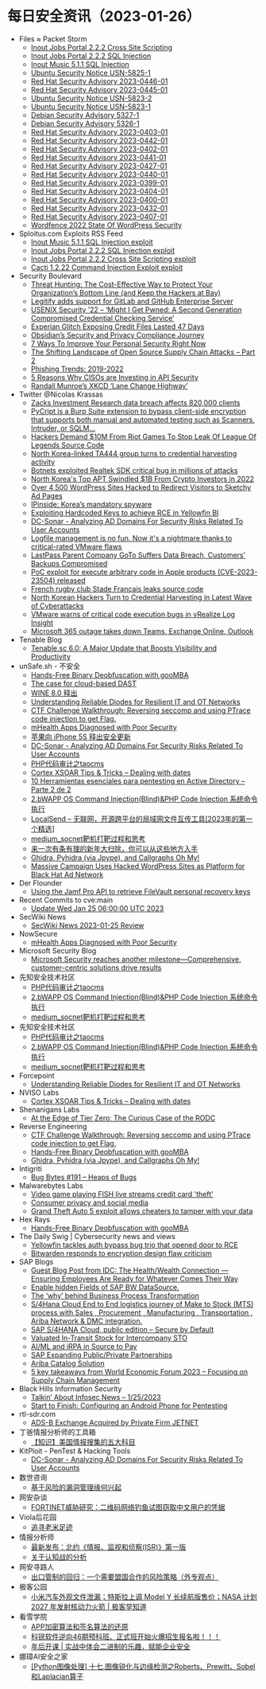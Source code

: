 # 每日安全资讯（2023-01-26）

- Files ≈ Packet Storm
  - [Inout Jobs Portal 2.2.2 Cross Site Scripting](https://packetstormsecurity.com/files/170736/inoutjobsportal222-xss.txt)
  - [Inout Jobs Portal 2.2.2 SQL Injection](https://packetstormsecurity.com/files/170735/inoutjobsportal222-sql.txt)
  - [Inout Music 5.1.1 SQL Injection](https://packetstormsecurity.com/files/170734/inoutmusic511-sql.txt)
  - [Ubuntu Security Notice USN-5825-1](https://packetstormsecurity.com/files/170733/USN-5825-1.txt)
  - [Red Hat Security Advisory 2023-0446-01](https://packetstormsecurity.com/files/170732/RHSA-2023-0446-01.txt)
  - [Red Hat Security Advisory 2023-0445-01](https://packetstormsecurity.com/files/170731/RHSA-2023-0445-01.txt)
  - [Ubuntu Security Notice USN-5823-2](https://packetstormsecurity.com/files/170730/USN-5823-2.txt)
  - [Ubuntu Security Notice USN-5823-1](https://packetstormsecurity.com/files/170729/USN-5823-1.txt)
  - [Debian Security Advisory 5327-1](https://packetstormsecurity.com/files/170728/dsa-5327-1.txt)
  - [Debian Security Advisory 5326-1](https://packetstormsecurity.com/files/170727/dsa-5326-1.txt)
  - [Red Hat Security Advisory 2023-0403-01](https://packetstormsecurity.com/files/170726/RHSA-2023-0403-01.txt)
  - [Red Hat Security Advisory 2023-0442-01](https://packetstormsecurity.com/files/170725/RHSA-2023-0442-01.txt)
  - [Red Hat Security Advisory 2023-0402-01](https://packetstormsecurity.com/files/170724/RHSA-2023-0402-01.txt)
  - [Red Hat Security Advisory 2023-0441-01](https://packetstormsecurity.com/files/170723/RHSA-2023-0441-01.txt)
  - [Red Hat Security Advisory 2023-0427-01](https://packetstormsecurity.com/files/170722/RHSA-2023-0427-01.txt)
  - [Red Hat Security Advisory 2023-0440-01](https://packetstormsecurity.com/files/170721/RHSA-2023-0440-01.txt)
  - [Red Hat Security Advisory 2023-0399-01](https://packetstormsecurity.com/files/170720/RHSA-2023-0399-01.txt)
  - [Red Hat Security Advisory 2023-0404-01](https://packetstormsecurity.com/files/170719/RHSA-2023-0404-01.txt)
  - [Red Hat Security Advisory 2023-0400-01](https://packetstormsecurity.com/files/170718/RHSA-2023-0400-01.txt)
  - [Red Hat Security Advisory 2023-0432-01](https://packetstormsecurity.com/files/170717/RHSA-2023-0432-01.txt)
  - [Red Hat Security Advisory 2023-0407-01](https://packetstormsecurity.com/files/170716/RHSA-2023-0407-01.txt)
  - [Wordfence 2022 State Of WordPress Security](https://packetstormsecurity.com/files/170715/The-Wordfence-2022-State-of-WordPress-Security-Report.pdf)
- Sploitus.com Exploits RSS Feed
  - [Inout Music 5.1.1 SQL Injection exploit](https://sploitus.com/exploit?id=PACKETSTORM:170734&utm_source=rss&utm_medium=rss)
  - [Inout Jobs Portal 2.2.2 SQL Injection exploit](https://sploitus.com/exploit?id=PACKETSTORM:170735&utm_source=rss&utm_medium=rss)
  - [Inout Jobs Portal 2.2.2 Cross Site Scripting exploit](https://sploitus.com/exploit?id=PACKETSTORM:170736&utm_source=rss&utm_medium=rss)
  - [Cacti 1.2.22 Command Injection Exploit exploit](https://sploitus.com/exploit?id=1337DAY-ID-38171&utm_source=rss&utm_medium=rss)
- Security Boulevard
  - [Threat Hunting: The Cost-Effective Way to Protect Your Organization’s Bottom Line (and Keep the Hackers at Bay)](https://securityboulevard.com/2023/01/threat-hunting-the-cost-effective-way-to-protect-your-organizations-bottom-line-and-keep-the-hackers-at-bay/)
  - [Legitify adds support for GitLab and GitHub Enterprise Server](https://securityboulevard.com/2023/01/legitify-adds-support-for-gitlab-and-github-enterprise-server/)
  - [USENIX Security ’22 – ‘Might I Get Pwned: A Second Generation Compromised Credential Checking Service’](https://securityboulevard.com/2023/01/usenix-security-22-might-i-get-pwned-a-second-generation-compromised-credential-checking-service/)
  - [Experian Glitch Exposing Credit Files Lasted 47 Days](https://securityboulevard.com/2023/01/experian-glitch-exposing-credit-files-lasted-47-days/)
  - [Obsidian’s Security and Privacy Compliance Journey](https://securityboulevard.com/2023/01/obsidians-security-and-privacy-compliance-journey/)
  - [7 Ways To Improve Your Personal Security Right Now](https://securityboulevard.com/2023/01/7-ways-to-improve-your-personal-security-right-now/)
  - [The Shifting Landscape of Open Source Supply Chain Attacks – Part 2](https://securityboulevard.com/2023/01/the-shifting-landscape-of-open-source-supply-chain-attacks-part-2/)
  - [Phishing Trends: 2019-2022](https://securityboulevard.com/2023/01/phishing-trends-2019-2022/)
  - [5 Reasons Why CISOs are Investing in API Security](https://securityboulevard.com/2023/01/5-reasons-why-cisos-are-investing-in-api-security/)
  - [Randall Munroe’s XKCD ‘Lane Change Highway’](https://securityboulevard.com/2023/01/randall-munroes-xkcd-lane-change-highway/)
- Twitter @Nicolas Krassas
  - [Zacks Investment Research data breach affects 820,000 clients](https://twitter.com/Dinosn/status/1618323949359886339)
  - [PyCript is a Burp Suite extension to bypass client-side encryption that supports both manual and automated testing such as Scanners, Intruder, or SQLM...](https://twitter.com/Dinosn/status/1618319590446215169)
  - [Hackers Demand $10M From Riot Games To Stop Leak Of League Of Legends Source Code](https://twitter.com/Dinosn/status/1618319445440761858)
  - [North Korea-linked TA444 group turns to credential harvesting activity](https://twitter.com/Dinosn/status/1618319260996243458)
  - [Botnets exploited Realtek SDK critical bug in millions of attacks](https://twitter.com/Dinosn/status/1618319137859842048)
  - [North Korea's Top APT Swindled $1B From Crypto Investors in 2022](https://twitter.com/Dinosn/status/1618318953557942273)
  - [Over 4,500 WordPress Sites Hacked to Redirect Visitors to Sketchy Ad Pages](https://twitter.com/Dinosn/status/1618318839179284480)
  - [IPinside: Korea’s mandatory spyware](https://twitter.com/Dinosn/status/1618226066019192832)
  - [Exploiting Hardcoded Keys to achieve RCE in Yellowfin BI](https://twitter.com/Dinosn/status/1618225971525750787)
  - [DC-Sonar - Analyzing AD Domains For Security Risks Related To User Accounts](https://twitter.com/Dinosn/status/1618224910995959810)
  - [Logfile management is no fun. Now it's a nightmare thanks to critical-rated VMware flaws](https://twitter.com/Dinosn/status/1618223961325858816)
  - [LastPass Parent Company GoTo Suffers Data Breach, Customers' Backups Compromised](https://twitter.com/Dinosn/status/1618222184685797377)
  - [PoC exploit for execute arbitrary code in Apple products (CVE-2023-23504) released](https://twitter.com/Dinosn/status/1618220468951199744)
  - [French rugby club Stade Français leaks source code](https://twitter.com/Dinosn/status/1618217979644379138)
  - [North Korean Hackers Turn to Credential Harvesting in Latest Wave of Cyberattacks](https://twitter.com/Dinosn/status/1618217938120736773)
  - [VMware warns of critical code execution bugs in vRealize Log Insight](https://twitter.com/Dinosn/status/1618217851311230977)
  - [Microsoft 365 outage takes down Teams, Exchange Online, Outlook](https://twitter.com/Dinosn/status/1618209987695869957)
- Tenable Blog
  - [Tenable.sc 6.0: A Major Update that Boosts Visibility and Productivity](https://www.tenable.com/blog/tenable-sc-6-0-a-major-update-that-boosts-visibility-and-productivity)
- unSafe.sh - 不安全
  - [Hands-Free Binary Deobfuscation with gooMBA](https://buaq.net/go-146714.html)
  - [The case for cloud-based DAST](https://buaq.net/go-146715.html)
  - [WINE 8.0 释出](https://buaq.net/go-146703.html)
  - [Understanding Reliable Diodes for Resilient IT and OT Networks](https://buaq.net/go-146700.html)
  - [CTF Challenge Walkthrough: Reversing seccomp and using PTrace code injection to get Flag.](https://buaq.net/go-146699.html)
  - [mHealth Apps Diagnosed with Poor Security](https://buaq.net/go-146701.html)
  - [苹果向 iPhone 5S 释出安全更新](https://buaq.net/go-146704.html)
  - [DC-Sonar - Analyzing AD Domains For Security Risks Related To User Accounts](https://buaq.net/go-146691.html)
  - [PHP代码审计之taocms](https://buaq.net/go-146695.html)
  - [Cortex XSOAR Tips & Tricks – Dealing with dates](https://buaq.net/go-146689.html)
  - [10 Herramientas esenciales para pentesting en Active Directory – Parte 2 de 2](https://buaq.net/go-146688.html)
  - [2.bWAPP OS Command Injection(Blind)&PHP Code Injection 系统命令执行](https://buaq.net/go-146696.html)
  - [LocalSend – 无联网，开源跨平台的局域网文件互传工具[2023年的第一个精选]](https://buaq.net/go-146683.html)
  - [medium_socnet靶机打靶过程和思考](https://buaq.net/go-146697.html)
  - [来一次有条有理的新年大扫除，你可以从这些地方入手](https://buaq.net/go-146678.html)
  - [Ghidra, Pyhidra (via Jpype), and Callgraphs Oh My!](https://buaq.net/go-146676.html)
  - [Massive Campaign Uses Hacked WordPress Sites as Platform for Black Hat Ad Network](https://buaq.net/go-146658.html)
- Der Flounder
  - [Using the Jamf Pro API to retrieve FileVault personal recovery keys](https://derflounder.wordpress.com/2023/01/25/using-the-jamf-pro-api-to-retrieve-filevault-personal-recovery-keys/)
- Recent Commits to cve:main
  - [Update Wed Jan 25 06:00:00 UTC 2023](https://github.com/trickest/cve/commit/cf9a1a6147c7366eb39af1ef07de8bfa640ffe68)
- SecWiki News
  - [SecWiki News 2023-01-25 Review](http://www.sec-wiki.com/?2023-01-25)
- NowSecure
  - [mHealth Apps Diagnosed with Poor Security](https://www.nowsecure.com/blog/2023/01/25/mhealth-apps-diagnosed-with-poor-security/)
- Microsoft Security Blog
  - [Microsoft Security reaches another milestone—Comprehensive, customer-centric solutions drive results](https://www.microsoft.com/en-us/security/blog/2023/01/25/microsoft-security-reaches-another-milestone-comprehensive-customer-centric-solutions-drive-results/)
- 先知安全技术社区
  - [PHP代码审计之taocms](https://xz.aliyun.com/t/12068)
  - [2.bWAPP OS Command Injection(Blind)&PHP Code Injection 系统命令执行](https://xz.aliyun.com/t/12066)
  - [medium_socnet靶机打靶过程和思考](https://xz.aliyun.com/t/12065)
- 先知安全技术社区
  - [PHP代码审计之taocms](https://xz.aliyun.com/t/12068)
  - [2.bWAPP OS Command Injection(Blind)&PHP Code Injection 系统命令执行](https://xz.aliyun.com/t/12066)
  - [medium_socnet靶机打靶过程和思考](https://xz.aliyun.com/t/12065)
- Forcepoint
  - [Understanding Reliable Diodes for Resilient IT and OT Networks](https://www.forcepoint.com/blog/insights/data-diodes-protect-critical-infrastructure)
- NVISO Labs
  - [Cortex XSOAR Tips & Tricks – Dealing with dates](https://blog.nviso.eu/2023/01/25/cortex-xsoar-tips-tricks-dealing-with-dates/)
- Shenanigans Labs
  - [At the Edge of Tier Zero: The Curious Case of the RODC](https://shenaniganslabs.io/2023/01/25/RODCs.html)
- Reverse Engineering
  - [CTF Challenge Walkthrough: Reversing seccomp and using PTrace code injection to get Flag.](https://www.reddit.com/r/ReverseEngineering/comments/10kxz3e/ctf_challenge_walkthrough_reversing_seccomp_and/)
  - [Hands-Free Binary Deobfuscation with gooMBA](https://www.reddit.com/r/ReverseEngineering/comments/10l1z8s/handsfree_binary_deobfuscation_with_goomba/)
  - [Ghidra, Pyhidra (via Jpype), and Callgraphs Oh My!](https://www.reddit.com/r/ReverseEngineering/comments/10kmugg/ghidra_pyhidra_via_jpype_and_callgraphs_oh_my/)
- Intigriti
  - [Bug Bytes #191 – Heaps of Bugs](https://blog.intigriti.com/2023/01/25/bug-bytes-191-heaps-of-bugs/)
- Malwarebytes Labs
  - [Video game playing FISH live streams credit card 'theft'](https://www.malwarebytes.com/blog/news/2023/01/video-game-playing-fish-live-streams-credit-card-theft)
  - [Consumer privacy and social media](https://www.malwarebytes.com/blog/news/2023/01/consumer-privacy-and-social-media)
  - [Grand Theft Auto 5 exploit allows cheaters to tamper with your data](https://www.malwarebytes.com/blog/news/2023/01/grand-theft-auto-5-exploit-allows-cheaters-to-tamper-with-your-data)
- Hex Rays
  - [Hands-Free Binary Deobfuscation with gooMBA](https://hex-rays.com/blog/deobfuscation-with-goomba/)
- The Daily Swig | Cybersecurity news and views
  - [Yellowfin tackles auth bypass bug trio that opened door to RCE](https://portswigger.net/daily-swig/yellowfin-tackles-auth-bypass-bug-trio-that-opened-door-to-rce)
  - [Bitwarden responds to encryption design flaw criticism](https://portswigger.net/daily-swig/bitwarden-responds-to-encryption-design-flaw-criticism)
- SAP Blogs
  - [Guest Blog Post from IDC: The Health/Wealth Connection — Ensuring Employees Are Ready for Whatever Comes Their Way](https://blogs.sap.com/2023/01/25/guest-blog-post-from-idc-the-health-wealth-connection-ensuring-employees-are-ready-for-whatever-comes-their-way/)
  - [Enable hidden Fields of SAP BW DataSource.](https://blogs.sap.com/2023/01/25/enable-hidden-fields-of-sap-bw-datasource./)
  - [The ‘why’ behind Business Process Transformation](https://blogs.sap.com/2023/01/25/the-why-behind-business-process-transformation/)
  - [S/4Hana Cloud End to End logistics journey of Make to Stock (MTS) process with Sales , Procurement , Manufacturing , Transportation , Ariba Network & DMC integration.](https://blogs.sap.com/2023/01/25/s-4hana-cloud-end-to-end-logistics-journey-of-make-to-stock-mts-process-with-sales-procurement-manufacturing-transportation-ariba-network-dmc-integration./)
  - [SAP S/4HANA Cloud, public edition – Secure by Default](https://blogs.sap.com/2023/01/25/sap-s-4hana-cloud-public-edition-secure-by-default/)
  - [Valuated In-Transit Stock for Intercompany STO](https://blogs.sap.com/2023/01/25/valuated-in-transit-stock-for-intercompany-sto/)
  - [AI/ML and iRPA in Source to Pay](https://blogs.sap.com/2023/01/25/ai-ml-and-irpa-in-source-to-pay/)
  - [SAP Expanding Public/Private Partnerships](https://blogs.sap.com/2023/01/25/sap-expanding-public-private-partnerships/)
  - [Ariba Catalog Solution](https://blogs.sap.com/2023/01/25/ariba-catalog-solution/)
  - [5 key takeaways from World Economic Forum 2023 –   Focusing on Supply Chain Management](https://blogs.sap.com/2023/01/25/5-key-takeaways-from-world-economic-forum-2023-focusing-on-supply-chain-management/)
- Black Hills Information Security
  - [Talkin’ About Infosec News – 1/25/2023](https://www.blackhillsinfosec.com/talkin-about-infosec-news-1-25-2023/)
  - [Start to Finish: Configuring an Android Phone for Pentesting](https://www.blackhillsinfosec.com/start-to-finish-configuring-an-android-phone-for-pentesting/)
- rtl-sdr.com
  - [ADS-B Exchange Acquired by Private Firm JETNET](https://www.rtl-sdr.com/ads-b-exchange-acquired-by-private-firm-jetnet/)
- 丁爸情报分析师的工具箱
  - [【知识】美国情报搜集的五大科目](https://mp.weixin.qq.com/s?__biz=MzI2MTE0NTE3Mw==&mid=2651134671&idx=1&sn=7915afd79da5f8d5b6ac75fa9cefd2f2&chksm=f1af6df5c6d8e4e3a4f1b24fb4e1b17b44d0a9dc46fc3c0d5bdbafcda131e3824c344be1c245&scene=58&subscene=0#rd)
- KitPloit - PenTest & Hacking Tools
  - [DC-Sonar - Analyzing AD Domains For Security Risks Related To User Accounts](http://www.kitploit.com/2023/01/dc-sonar-analyzing-ad-domains-for.html)
- 数世咨询
  - [基于风险的漏洞管理缘何兴起](https://mp.weixin.qq.com/s?__biz=MzkxNzA3MTgyNg==&mid=2247496989&idx=1&sn=8eadd8d98e52f3f3c7c72b48a9995438&chksm=c14487a0f6330eb6a1dc960883672e15b7bf63cfa90109ba2cc80f100ccb257e110e2bbd1eca&scene=58&subscene=0#rd)
- 网安杂谈
  - [FORTINET威胁研究：二维码网络钓鱼试图窃取中文用户的凭据](https://mp.weixin.qq.com/s?__biz=MzAwMTMzMDUwNg==&mid=2650887197&idx=1&sn=45330cc8286068741a28a06d3ba55ed1&chksm=812ea838b659212eee846620915730a30c712961070ba9f94d1cdbec7de1241dda8deded0a59&scene=58&subscene=0#rd)
- Viola后花园
  - [追寻老米足迹](https://mp.weixin.qq.com/s?__biz=MzI2Njg1OTA3OA==&mid=2247484146&idx=1&sn=d8072fea5d72e0f0495a856a13024e63&chksm=ea86e5dbddf16ccd1a6448313f1aee826c21ac208f2720a0aa7357cd7c3cc467f57274e4948d&scene=58&subscene=0#rd)
- 情报分析师
  - [最新发布：北约《情报、监视和侦察(ISR)》第一版](https://mp.weixin.qq.com/s?__biz=MzA3Mjc1MTkwOA==&mid=2650524420&idx=1&sn=691fe95361e2d55c2e823e039745919d&chksm=8716e54fb0616c59bcd1b34313e297034d245d0c869c36d91ef7cf39029042b95d1838706737&scene=58&subscene=0#rd)
  - [关于认知战的分析](https://mp.weixin.qq.com/s?__biz=MzA3Mjc1MTkwOA==&mid=2650524420&idx=2&sn=c6402e45a0a29394613d166cb6ccfaa4&chksm=8716e54fb0616c599ffe9114902ab28f1cd575e40f5f9312ca7ea6a8df35931684a6c92d20d4&scene=58&subscene=0#rd)
- 网安寻路人
  - [出口管制的回归：一个需要盟国合作的风险策略（外专观点）](https://mp.weixin.qq.com/s?__biz=MzIxODM0NDU4MQ==&mid=2247498712&idx=1&sn=34ed1d573d7de3ee57a3fc3f4e879c54&chksm=97e94632a09ecf24a5e959a6fd10fb057c767e9f33f00edce50fc262b5aefe4656e1e23a6e97&scene=58&subscene=0#rd)
- 极客公园
  - [小米汽车外观文件泄漏；特斯拉上调 Model Y 长续航版售价；NASA 计划 2027 年发射核动力火箭 | 极客早知道](https://mp.weixin.qq.com/s?__biz=MTMwNDMwODQ0MQ==&mid=2652981304&idx=1&sn=0682de500afc8587b60be5b02b30fd85&chksm=7e54358e4923bc989014358e2b73638e24fb630e1e26aa29543c8ce69b0cdb287bebb8a17fbe&scene=58&subscene=0#rd)
- 看雪学院
  - [APP加密算法和签名算法的还原](https://mp.weixin.qq.com/s?__biz=MjM5NTc2MDYxMw==&mid=2458493150&idx=1&sn=dfbd46ca0236fc3397a104f9956f97bd&chksm=b18e905486f9194289b952a71b7e6985eddf28dc4e3435ffe916e4d35ae7d606cf722d8994f1&scene=58&subscene=0#rd)
  - [科锐软件逆向46期预科班、正式班开始火爆招生报名啦！！！](https://mp.weixin.qq.com/s?__biz=MjM5NTc2MDYxMw==&mid=2458493150&idx=2&sn=8a2a969bebdde36ad5bad01877c75f6e&chksm=b18e905486f919425b7c04681f2c4ecea48d1b8af5d4c5999552acedf4dcd5b8ae2920c0bfff&scene=58&subscene=0#rd)
  - [年后开课 | 实战中体会二进制的乐趣，赋能企业安全](https://mp.weixin.qq.com/s?__biz=MjM5NTc2MDYxMw==&mid=2458493150&idx=3&sn=0a4ba5f62fe6fc295c3d4569edb34516&chksm=b18e905486f91942323e5185759dd19a811000d1248844b1bafb0deef364d6b8408a64fa97ec&scene=58&subscene=0#rd)
- 娜璋AI安全之家
  - [[Python图像处理] 十七.图像锐化与边缘检测之Roberts、Prewitt、Sobel和Laplacian算子](https://mp.weixin.qq.com/s?__biz=Mzg5MTM5ODU2Mg==&mid=2247497675&idx=1&sn=ab016cdd6e925d57d77143feb3e4811f&chksm=cfcf4706f8b8ce103fb5b52464c3abdf0380cb08bb2a6a183f6b5243fce472ba718b695ee1a6&scene=58&subscene=0#rd)
